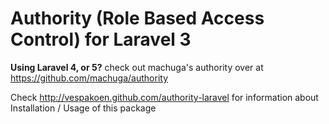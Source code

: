 # Authority (Role Based Access Control) for Laravel 3

**Using Laravel 4, or 5?** check out machuga's authority over at https://github.com/machuga/authority

Check http://vespakoen.github.com/authority-laravel for information about Installation / Usage of this package
